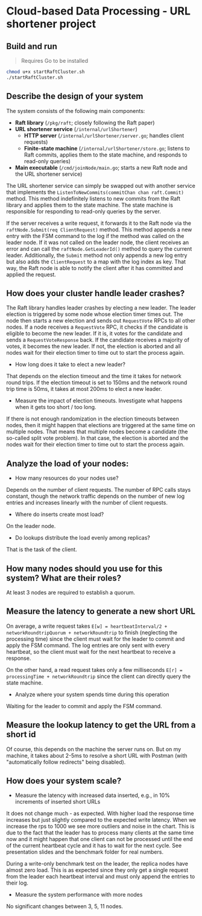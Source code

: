 # Cloud-based Data Processing - URL shortener project

## Build and run

> Requires Go to be installed

```sh
chmod u+x startRaftCluster.sh
./startRaftCluster.sh
```

## Describe the design of your system

The system consists of the following main components:

- **Raft library** (`/pkg/raft`; closely following the Raft paper)
- **URL shortener service** (`/internal/urlShortener`)
  - **HTTP server** (`/internal/urlShortener/server.go`; handles client requests)
  - **Finite-state machine** (`/internal/urlShortener/store.go`; listens to Raft commits, applies them to the state machine, and responds to read-only queries)
- **Main executable** (`/cmd/joinNode/main.go`; starts a new Raft node and the URL shortener service)

The URL shortener service can simply be swapped out with another service that implements the `ListenToNewCommits(commitChan chan raft.Commit)` method. This method indefinitely listens to new commits from the Raft library and applies them to the state machine. The state machine is responsible for responding to read-only queries by the server.

If the server receives a write request, it forwards it to the Raft node via the `raftNode.Submit(req ClientRequest)` method. This method appends a new entry with the FSM command to the log if the method was called on the leader node. If it was not called on the leader node, the client receives an error and can call the `raftNode.GetLeaderId()` method to query the current leader. Additionally, the `Submit` method not only appends a new log entry but also adds the `ClientRequest` to a map with the log index as key. That way, the Raft node is able to notify the client after it has committed and applied the request.

## How does your cluster handle leader crashes?

The Raft library handles leader crashes by electing a new leader. The leader election is triggered by some node whose election timer times out. The node then starts a new election and sends out `RequestVote` RPCs to all other nodes. If a node receives a `RequestVote` RPC, it checks if the candidate is eligible to become the new leader. If it is, it votes for the candidate and sends a `RequestVoteResponse` back. If the candidate receives a majority of votes, it becomes the new leader. If not, the election is aborted and all nodes wait for their election timer to time out to start the process again.

- How long does it take to elect a new leader?

That depends on the election timeout and the time it takes for network round trips. If the election timeout is set to 150ms and the network round trip time is 50ms, it takes at most 200ms to elect a new leader.

- Measure the impact of election timeouts. Investigate what happens when it gets too short / too long.

If there is not enough randomization in the election timeouts between nodes, then it might happen that elections are triggered at the same time on multiple nodes. That means that multiple nodes become a candidate (the so-called split vote problem). In that case, the election is aborted and the nodes wait for their election timer to time out to start the process again.

## Analyze the load of your nodes:

- How many resources do your nodes use?

Depends on the number of client requests. The number of RPC calls stays constant, though the network traffic depends on the number of new log entries and increases linearly with the number of client requests.

- Where do inserts create most load?

On the leader node.

- Do lookups distribute the load evenly among replicas?

That is the task of the client.

## How many nodes should you use for this system? What are their roles?

At least 3 nodes are required to establish a quorum.

## Measure the latency to generate a new short URL

On average, a write request takes `E[w] = heartbeatInterval/2 + networkRoundtripQuorum + networkRoundtrip` to finish (neglecting the processing time) since the client must wait for the leader to commit and apply the FSM command. The log entries are only sent with every heartbeat, so the client must wait for the next heartbeat to receive a response.

On the other hand, a read request takes only a few milliseconds `E[r] = processingTime + networkRoundtrip` since the client can directly query the state machine.

- Analyze where your system spends time during this operation

Waiting for the leader to commit and apply the FSM command.

## Measure the lookup latency to get the URL from a short id

Of course, this depends on the machine the server runs on. But on my machine, it takes about 2-5ms to resolve a short URL with Postman (with "automatically follow redirects" being disabled).

## How does your system scale?

- Measure the latency with increased data inserted, e.g., in 10% increments of inserted short URLs

It does not change much - as expected. With higher load the response time increases but just slightly compared to the expected write latency. When we increase the rps to 1000 we see more outliers and noise in the chart. This is due to the fact that the leader has to process many clients at the same time now and it might happen that one client can not be processed until the end of the current heartbeat cycle and it has to wait for the next cycle. See presentation slides and the benchmark folder for real numbers.

During a write-only benchmark test on the leader, the replica nodes have almost zero load. This is as expected since they only get a single request from the leader each heartbeat interval and must only append the entries to their log.

- Measure the system performance with more nodes

No significant changes between 3, 5, 11 nodes.
